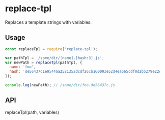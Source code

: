 # replace-tpl
Replaces a template strings with variables.

## Usage

```js
const replaceTpl = require('replace-tpl');

var pathTpl = '/some/dir/[name].[hash:8].js';
var newPath = replaceTpl(pathTpl, {
  name: 'foo',
  hash: 'de56437c1e9544aa2521352dcdf26cb160093e52d4ea565cdf0d2bb279e22d12',
});

console.log(newPath); // /some/dir/foo.de56437c.js
```

## API
replaceTpl(path, variables)
